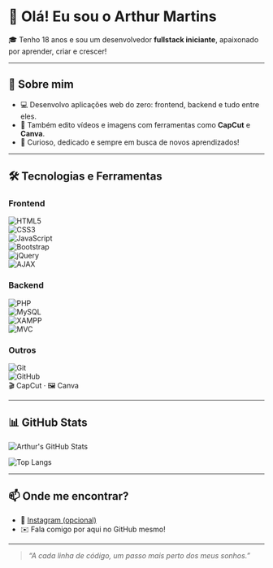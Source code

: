 # 👋 Olá! Eu sou o Arthur Martins

🎓 Tenho 18 anos e sou um desenvolvedor **fullstack iniciante**, apaixonado por aprender, criar e crescer!

---

## 🚀 Sobre mim

- 💻 Desenvolvo aplicações web do zero: frontend, backend e tudo entre eles.
- 🎨 Também edito vídeos e imagens com ferramentas como **CapCut** e **Canva**.
- 🧠 Curioso, dedicado e sempre em busca de novos aprendizados!

---

## 🛠️ Tecnologias e Ferramentas

### Frontend  
![HTML5](https://img.shields.io/badge/HTML5-E34F26?style=for-the-badge&logo=html5&logoColor=white)  
![CSS3](https://img.shields.io/badge/CSS3-1572B6?style=for-the-badge&logo=css3&logoColor=white)  
![JavaScript](https://img.shields.io/badge/JavaScript-F7DF1E?style=for-the-badge&logo=javascript&logoColor=black)  
![Bootstrap](https://img.shields.io/badge/Bootstrap-7952B3?style=for-the-badge&logo=bootstrap&logoColor=white)  
![jQuery](https://img.shields.io/badge/jQuery-0769AD?style=for-the-badge&logo=jquery&logoColor=white)  
![AJAX](https://img.shields.io/badge/AJAX-007FFF?style=for-the-badge)

### Backend  
![PHP](https://img.shields.io/badge/PHP-777BB4?style=for-the-badge&logo=php&logoColor=white)  
![MySQL](https://img.shields.io/badge/MySQL-4479A1?style=for-the-badge&logo=mysql&logoColor=white)  
![XAMPP](https://img.shields.io/badge/XAMPP-FB7A24?style=for-the-badge&logo=xampp&logoColor=white)  
![MVC](https://img.shields.io/badge/MVC-000000?style=for-the-badge&logoColor=white)

### Outros  
![Git](https://img.shields.io/badge/Git-F05032?style=for-the-badge&logo=git&logoColor=white)  
![GitHub](https://img.shields.io/badge/GitHub-181717?style=for-the-badge&logo=github&logoColor=white)  
🎬 CapCut · 🖼️ Canva

---

## 📊 GitHub Stats

![Arthur's GitHub Stats](https://github-readme-stats.vercel.app/api?username=ZarthDev&show_icons=true&theme=tokyonight&count_private=true)

![Top Langs](https://github-readme-stats.vercel.app/api/top-langs/?username=ZarthDev&layout=compact&theme=tokyonight)

---

## 📫 Onde me encontrar?

- 📸 [Instagram (opcional)](https://www.instagram.com/arthdev_)
- ✉️ Fala comigo por aqui no GitHub mesmo!

---

> _“A cada linha de código, um passo mais perto dos meus sonhos.”_
